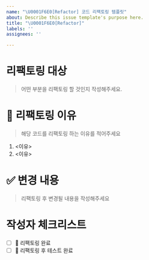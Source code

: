 ```yaml
---
name: "\U0001F6E0️[Refactor] 코드 리팩토링 템플릿"
about: Describe this issue template's purpose here.
title: "\U0001F6E0️[Refactor]"
labels: ''
assignees: ''

---
```


# 리팩토링 대상
> 어떤 부분을 리팩토링 할 것인지 작성해주세요.

# 📣 리팩토링 이유
> 해당 코드를 리팩토링 하는 이유를 적어주세요
1. <이유>
2. <이유>

# ✅ 변경 내용
> 리팩토링 후 변경될 내용을 작성해주세요


# 작성자 체크리스트
- [ ] 🔱 리팩토링 완료
- [ ] 🔱 리팩토링 후 테스트 완료
